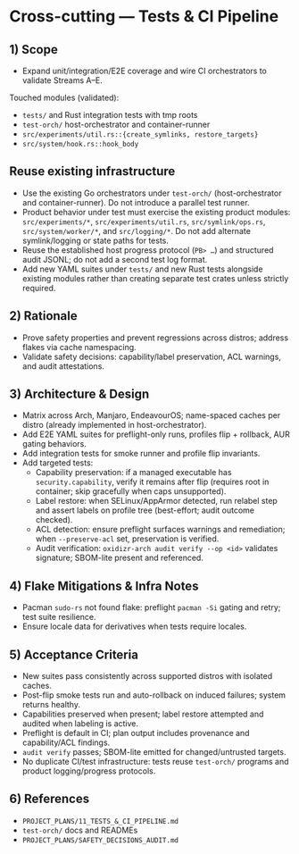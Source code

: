 # Cross-cutting — Tests & CI Pipeline

## 1) Scope

- Expand unit/integration/E2E coverage and wire CI orchestrators to validate Streams A–E.

Touched modules (validated):

- `tests/` and Rust integration tests with tmp roots
- `test-orch/` host-orchestrator and container-runner
- `src/experiments/util.rs::{create_symlinks, restore_targets}`
- `src/system/hook.rs::hook_body`

## Reuse existing infrastructure

- Use the existing Go orchestrators under `test-orch/` (host-orchestrator and container-runner). Do not introduce a parallel test runner.
- Product behavior under test must exercise the existing product modules: `src/experiments/*`, `src/experiments/util.rs`, `src/symlink/ops.rs`, `src/system/worker/*`, and `src/logging/*`. Do not add alternate symlink/logging or state paths for tests.
- Reuse the established host progress protocol (`PB> …`) and structured audit JSONL; do not add a second test log format.
- Add new YAML suites under `tests/` and new Rust tests alongside existing modules rather than creating separate test crates unless strictly required.

## 2) Rationale

- Prove safety properties and prevent regressions across distros; address flakes via cache namespacing.
- Validate safety decisions: capability/label preservation, ACL warnings, and audit attestations.

## 3) Architecture & Design

- Matrix across Arch, Manjaro, EndeavourOS; name-spaced caches per distro (already implemented in host-orchestrator).
- Add E2E YAML suites for preflight-only runs, profiles flip + rollback, AUR gating behaviors.
- Add integration tests for smoke runner and profile flip invariants.
- Add targeted tests:
  - Capability preservation: if a managed executable has `security.capability`, verify it remains after flip (requires root in container; skip gracefully when caps unsupported).
  - Label restore: when SELinux/AppArmor detected, run relabel step and assert labels on profile tree (best-effort; audit outcome checked).
  - ACL detection: ensure preflight surfaces warnings and remediation; when `--preserve-acl` set, preservation is verified.
  - Audit verification: `oxidizr-arch audit verify --op <id>` validates signature; SBOM-lite present and referenced.

## 4) Flake Mitigations & Infra Notes

- Pacman `sudo-rs` not found flake: preflight `pacman -Si` gating and retry; test suite resilience.
- Ensure locale data for derivatives when tests require locales.

## 5) Acceptance Criteria

- New suites pass consistently across supported distros with isolated caches.
- Post-flip smoke tests run and auto-rollback on induced failures; system returns healthy.
- Capabilities preserved when present; label restore attempted and audited when labeling is active.
- Preflight is default in CI; plan output includes provenance and capability/ACL findings.
- `audit verify` passes; SBOM-lite emitted for changed/untrusted targets.
- No duplicate CI/test infrastructure: tests reuse `test-orch/` programs and product logging/progress protocols.

## 6) References

- `PROJECT_PLANS/11_TESTS_&_CI_PIPELINE.md`
- `test-orch/` docs and READMEs
- `PROJECT_PLANS/SAFETY_DECISIONS_AUDIT.md`
